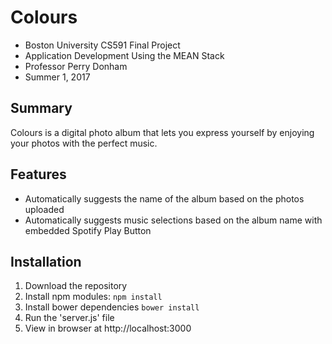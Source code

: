 # Colours
- Boston University CS591 Final Project
- Application Development Using the MEAN Stack
- Professor Perry Donham
- Summer 1, 2017

## Summary
Colours is a digital photo album that lets you express yourself by enjoying your photos with the perfect music. 

## Features
- Automatically suggests the name of the album based on the photos uploaded
- Automatically suggests music selections based on the album name with embedded Spotify Play Button

## Installation
1. Download the repository
2. Install npm modules: `npm install`
3. Install bower dependencies `bower install`
4. Run the 'server.js' file
5. View in browser at http://localhost:3000
